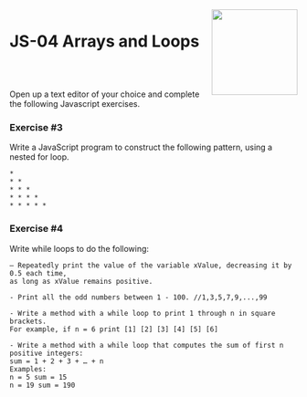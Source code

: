 <img align="right" width="150" height="150" src="https://media-exp1.licdn.com/dms/image/C4E0BAQF7BYCCZt5epw/company-logo_200_200/0?e=2159024400&v=beta&t=qUAFP9bUgBEEXGVQYpUXW1J_OiP8e0r4rFBpqp8OrxA">

# JS-04 Arrays and Loops

 <br/>
 <br/>

Open up a text editor of your choice and complete the following Javascript exercises.


### Exercise #3

Write a JavaScript program to construct the following pattern, using a nested for loop.

```
*
* *
* * *
* * * *
* * * * *
```

### Exercise #4

Write while loops to do the following:

```
– Repeatedly print the value of the variable xValue, decreasing it by 0.5 each time,
as long as xValue remains positive.
```

```
- Print all the odd numbers between 1 - 100. //1,3,5,7,9,...,99
```

```
- Write a method with a while loop to print 1 through n in square brackets.
For example, if n = 6 print [1] [2] [3] [4] [5] [6]
```

```
- Write a method with a while loop that computes the sum of first n positive integers:
sum = 1 + 2 + 3 + … + n
Examples:
n = 5 sum = 15
n = 19 sum = 190
```

